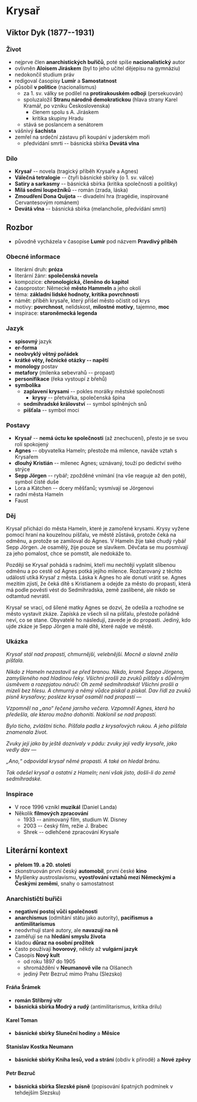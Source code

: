 # Krysař

## Viktor Dyk (1877--1931)

### Život
- nejprve člen **anarchistických buřičů**, poté spíše **nacionalistický** autor
- ovlivněn **Aloisem Jiráskem** (byl to jeho učitel dějepisu na gymnáziu)
- nedokončil studium práv
- redigoval časopisy **Lumír** a **Samostatnost**
- působil **v politice** (nacionalismus)
  - za 1. sv. války se podílel na **protirakouském odboji** (persekuován)
  - spoluzaložil **Stranu národně demokratickou** (hlava strany Karel Kramář, po vzniku Československa)
    - členem spolu s A. Jiráskem
    - kritika skupiny Hradu
  - stává se poslancem a senátorem
- vášnivý **šachista**
- zemřel na srdeční zástavu při koupání v jaderském moři
  - předvídání smrti -- básnická sbírka **Devátá vlna**

### Dílo
- **Krysař** -- novela (tragický příběh Krysaře a Agnes)
- **Válečná tetralogie** -- čtyři básnické sbírky (o 1. sv. válce)
- **Satiry a sarkasmy** -- básnická sbírka (kritika společnosti a politiky)
- **Milá sedmi loupežníků** -- román (zrada, láska)
- **Zmoudření Dona Quijota** -- divadelní hra (tragédie, inspirované Cervantesovým románem)
- **Devátá vlna** -- básnická sbírka (melancholie, předvídání smrti)

## Rozbor
- původně vycházela v časopise **Lumír** pod názvem **Pravdivý příběh**  

### Obecné informace
- literární druh: **próza**
- literární žánr: **společenská novela**  
- kompozice: **chronologická, členěno do kapitol**
- časoprostor: Německé **město Hammeln** a jeho okolí
- téma: **základní lidské hodnoty, kritika povrchnosti**
- námět: příběh krysaře, který přišel město očistit od krys
- motivy: **povrchnost**, nelidskost, **milostné motivy**, tajemno, **moc**
- inspirace: **staroněmecká legenda**

### Jazyk
- **spisovný** jazyk
- **er-forma**
- **neobvyklý větný pořádek**
- **krátké věty, řečnické otázky -- napětí**
- **monology** postav  
- **metafory** (milenka sebevrahů -- propast)
- **personifikace** (řeka vystoupí z břehů)
- **symbolika**
  - **zaplavení krysami** -- pokles morálky městské společnosti
    - **krysy** -- přetvářka, společenská špína
  - **sedmihradské království** -- symbol splněných snů
  - **píšťala** -- symbol moci

### Postavy
- **Krysař** -- **nemá úctu ke společnosti** (až znechucení), přesto je se svou rolí spokojený
- **Agnes** -- obyvatelka Hameln; přestože má milence, naváže vztah s Krysařem
- **dlouhý Kristián** -- milenec Agnes; uznávaný, touží po dedictví svého strýce
- **Sepp Jörgen** -- rybář; zpožděné vnímání (na vše reaguje až den poté), symbol čisté duše
- Lora a Kätchen -- dcery měšťanů; vysmívají se Jörgenovi
- radní města Hameln
- Faust

### Děj
Krysař přichází do města Hameln, které je zamořené krysami. Krysy vyžene pomocí hraní na kouzelnou píšťalu, ve městě zůstává, protože čeká na odměnu, a protože se zamiloval do Agnes. V Hameln žije také chudý rybář Sepp Jörgen. Je osamělý, žije pouze se slavíkem. Děvčata se mu posmívají za jeho pomalost, chce se pomstít, ale nedokáže to.

Později se Krysař pohádá s radními, kteří mu nechtějí vyplatit slíbenou odměnu a po cestě od Agnes potká jejího milence. Rozčarovaný z těchto událostí utíká Krysař z města. Láska k Agnes ho ale donutí vrátit se. Agnes mezitím zjistí, že čeká dítě s Kristianem a odejde za město do propasti, která má podle pověsti vést do Sedmihradska, země zaslíbené, ale nikdo se odtamtud nevrátil.

Krysař se vrací, od šílené matky Agnes se dozví, že odešla a rozhodne se město vystavit zkáze. Zapíská ze všech sil na píšťalu, přestože pořádně neví, co se stane. Obyvatelé ho následují, zavede je do propasti. Jediný, kdo ujde zkáze je Sepp Jörgen a malé dítě, které najde ve městě.

### Ukázka
_Krysař stál nad propastí, chmurnější, velebnější. Mocně a slavně zněla píšťala._

_Nikdo z Hameln nezastavil se před branou. Nikdo, kromě Seppa Jörgena, zamyšleného nad hladinou řeky. Všichni prošli za zvuků píšťaly s důvěrným úsměvem a rozepjatou náručí: Oh země sedmihradská! Všichni prošli a mizeli bez hlesu. A chmurný a němý vůdce pískal a pískal. Dav řídl za zvuků písně krysařovy; posléze krysař osaměl nad propastí —_

_Vzpomněl na „ano“ řečené jarního večera. Vzpomněl Agnes, která ho předešla, ale kterou možno dohoniti. Naklonil se nad propastí._

_Bylo ticho, zvláštní ticho. Píšťala padla z krysařových rukou. A jeho píšťala znamenala život._

_Zvuky její jako by ještě doznívaly v pádu: zvuky její vedly krysaře, jako vedly dav —_

_„Ano,“ odpovídal krysař němé propasti. A také on hledal bránu._

_Tak odešel krysař a ostatní z Hameln; není však jisto, došli-li do země sedmihradské._

### Inspirace
- V roce 1996 vznikl **muzikál** (Daniel Landa)
- Několik **filmových zpracování**
  - 1933 -- animovaný film, studium W. Disney
  - 2003 -- český film, režie J. Brabec
  - Shrek -- odlehčené zpracování Krysaře

## Literární kontext
- **přelom 19. a 20. století**
- zkonstruován první český **automobil**, první české **kino**
- Myšlenky austroslavismu, **vyostřování vztahů mezi Německými a Českými zeměmi**, snahy o samostatnost

### Anarchističtí buřiči
- **negativní postoj vůči společnosti**
- **anarchismus** (odmítání státu jako autority), **pacifismus a antimilitarismus**
- neodvrhují staré autory, ale **navazují na ně**
- zaměřují se na **hledání smyslu života**
- kladou **důraz na osobní prožitek**
- často používají **hovorový**, někdy až **vulgární jazyk**
- Časopis **Nový kult**
  - od roku 1897 do 1905
  - shromáždění v **Neumanově vile** na Olšanech
  - jediný Petr Bezruč mimo Prahu (Slezsko)

#### Fráňa Šrámek
- **román Stříbrný vítr**
- **básnická sbírka Modrý a rudý** (antimilitarismus, kritika drilu)

#### Karel Toman
- **básnické sbírky Sluneční hodiny** a **Měsíce**

#### Stanislav Kostka Neumann
- **básnické sbírky Kniha lesů, vod a strání** (obdiv k přírodě) a **Nové zpěvy**

#### Petr Bezruč
- **básnická sbírka Slezské písně** (popisování špatných podmínek v tehdejším Slezsku)
